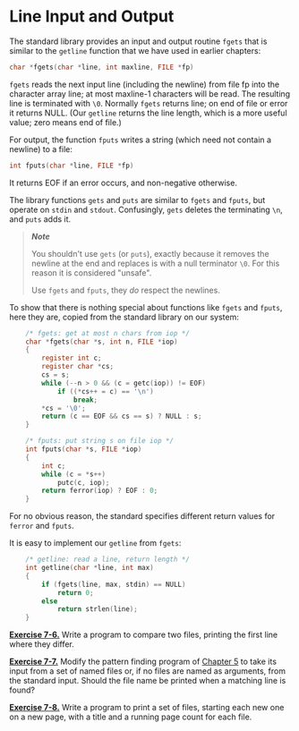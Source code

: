 # Line Input and Output

The standard library provides an input and output routine `fgets` that is similar to the `getline` function that we have used in earlier chapters:

```c
char *fgets(char *line, int maxline, FILE *fp)
```

`fgets` reads the next input line (including the newline) from file fp into the character array line; at most maxline-1 characters will be read. The resulting line is terminated with `\0`. Normally `fgets` returns line; on end of file or error it returns NULL. (Our `getline` returns the line length, which is a more useful value; zero means end of file.)

For output, the function `fputs` writes a string (which need not contain a newline) to a file:

```c
int fputs(char *line, FILE *fp)
```

It returns EOF if an error occurs, and non-negative otherwise.

The library functions `gets` and `puts` are similar to `fgets` and `fputs`, but operate on `stdin` and `stdout`. Confusingly, `gets` deletes the terminating `\n`, and `puts` adds it.

>***Note***
>
>You shouldn't use `gets` (or `puts`), exactly because it removes the newline at the end and replaces is with a null terminator `\0`. For this reason it is considered "unsafe".
>
>Use `fgets` and `fputs`, they *do* respect the newlines.

To show that there is nothing special about functions like `fgets` and `fputs`, here they are, copied from the standard library on our system:

```c
    /* fgets: get at most n chars from iop */
    char *fgets(char *s, int n, FILE *iop)
    {
        register int c;
        register char *cs;
        cs = s;
        while (--n > 0 && (c = getc(iop)) != EOF)
            if ((*cs++ = c) == '\n')
                break;
        *cs = '\0';
        return (c == EOF && cs == s) ? NULL : s;
    }

    /* fputs: put string s on file iop */
    int fputs(char *s, FILE *iop)
    {
        int c;
        while (c = *s++)
            putc(c, iop);
        return ferror(iop) ? EOF : 0;
    }
```

For no obvious reason, the standard specifies different return values for `ferror` and `fputs`.

It is easy to implement our `getline` from `fgets`:
```c
    /* getline: read a line, return length */
    int getline(char *line, int max)
    {
        if (fgets(line, max, stdin) == NULL)
            return 0;
        else
            return strlen(line);
    }
```

[**Exercise 7-6.**](../Solutions/Chapter7/E7-6.md) Write a program to compare two files, printing the first line where they differ.

[**Exercise 7-7.**](../Solutions/Chapter7/E7-7.md) Modify the pattern finding program of [Chapter 5](../Chapter5/5-0.md) to take its input from a set of named files or, if no files are named as arguments, from the standard input. Should the file name be printed when a matching line is found?

[**Exercise 7-8.**](../Solutions/Chapter7/E7-8.md) Write a program to print a set of files, starting each new one on a new page, with a title and a running page count for each file.
